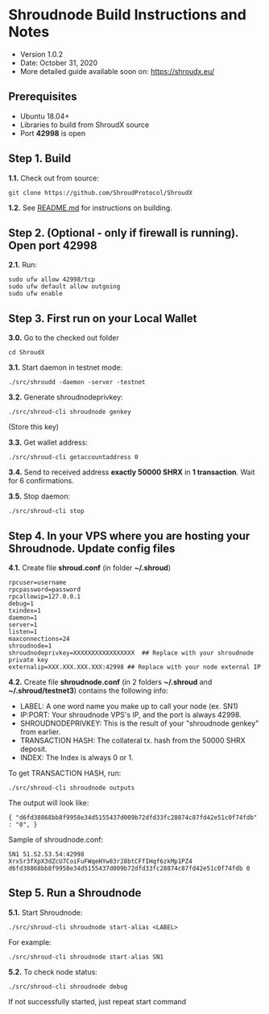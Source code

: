Shroudnode Build Instructions and Notes
=============================
 - Version 1.0.2
 - Date: October 31, 2020
 - More detailed guide available soon on: https://shroudx.eu/

Prerequisites
-------------
 - Ubuntu 18.04+
 - Libraries to build from ShroudX source
 - Port **42998** is open

Step 1. Build
----------------------
**1.1.**  Check out from source:

    git clone https://github.com/ShroudProtocol/ShroudX

**1.2.**  See [README.md](README.md) for instructions on building.

Step 2. (Optional - only if firewall is running). Open port 42998
----------------------
**2.1.**  Run:

    sudo ufw allow 42998/tcp
    sudo ufw default allow outgoing
    sudo ufw enable

Step 3. First run on your Local Wallet
----------------------
**3.0.**  Go to the checked out folder

    cd ShroudX

**3.1.**  Start daemon in testnet mode:

    ./src/shroudd -daemon -server -testnet

**3.2.**  Generate shroudnodeprivkey:

    ./src/shroud-cli shroudnode genkey

(Store this key)

**3.3.**  Get wallet address:

    ./src/shroud-cli getaccountaddress 0

**3.4.**  Send to received address **exactly 50000 SHRX** in **1 transaction**. Wait for 6 confirmations.

**3.5.**  Stop daemon:

    ./src/shroud-cli stop

Step 4. In your VPS where you are hosting your Shroudnode. Update config files
----------------------
**4.1.**  Create file **shroud.conf** (in folder **~/.shroud**)

    rpcuser=username
    rpcpassword=password
    rpcallowip=127.0.0.1
    debug=1
    txindex=1
    daemon=1
    server=1
    listen=1
    maxconnections=24
    shroudnode=1
    shroudnodeprivkey=XXXXXXXXXXXXXXXXX  ## Replace with your shroudnode private key
    externalip=XXX.XXX.XXX.XXX:42998 ## Replace with your node external IP

**4.2.**  Create file **shroudnode.conf** (in 2 folders **~/.shroud** and **~/.shroud/testnet3**) contains the following info:
 - LABEL: A one word name you make up to call your node (ex. SN1)
 - IP:PORT: Your shroudnode VPS's IP, and the port is always 42998.
 - SHROUDNODEPRIVKEY: This is the result of your "shroudnode genkey" from earlier.
 - TRANSACTION HASH: The collateral tx. hash from the 50000 SHRX deposit.
 - INDEX: The Index is always 0 or 1.

To get TRANSACTION HASH, run:

    ./src/shroud-cli shroudnode outputs

The output will look like:

    { "d6fd38868bb8f9958e34d5155437d009b72dfd33fc28874c87fd42e51c0f74fdb" : "0", }

Sample of shroudnode.conf:

    SN1 51.52.53.54:42998 XrxSr3fXpX3dZcU7CoiFuFWqeHYw83r28btCFfIHqf6zkMp1PZ4 d6fd38868bb8f9958e34d5155437d009b72dfd33fc28874c87fd42e51c0f74fdb 0

Step 5. Run a Shroudnode
----------------------
**5.1.**  Start Shroudnode:

    ./src/shroud-cli shroudnode start-alias <LABEL>

For example:

    ./src/shroud-cli shroudnode start-alias SN1

**5.2.**  To check node status:

    ./src/shroud-cli shroudnode debug

If not successfully started, just repeat start command
